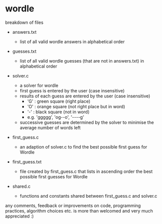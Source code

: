 # wordle

breakdown of files

- answers.txt
  - list of all valid wordle answers in alphabetical order

- guesses.txt
  - list of all valid wordle guesses (that are not in answers.txt) in alphabetical order

- solver.c
  - a solver for wordle
  - first guess is entered by the user (case insensitive)
  - results of each guess are entered by the user (case insensitive)
    - 'G' : green square (right place)
    - 'O' : orange square (not right place but in word)
    - '-' : black square (not in word)
    - e.g. 'ggggg', 'og--o', '----g'
  - successive guesses are determined by the solver to minimise the average number of words left

- first_guess.c
  - an adaption of solver.c to find the best possible first guess for Wordle

- first_guess.txt
  - file created by first_guess.c that lists in ascending order the best possible first guesses for Wordle

- shared.c
  - functions and constants shared between first_guess.c and solver.c


any comments, feedback or improvements on code, programming practices, algorithm choices etc. is more than welcomed and very much appreciated :)
